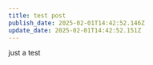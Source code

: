 ```yaml
---
title: test post
publish_date: 2025-02-01T14:42:52.146Z
update_date: 2025-02-01T14:42:52.151Z
---
```

j﻿ust a test